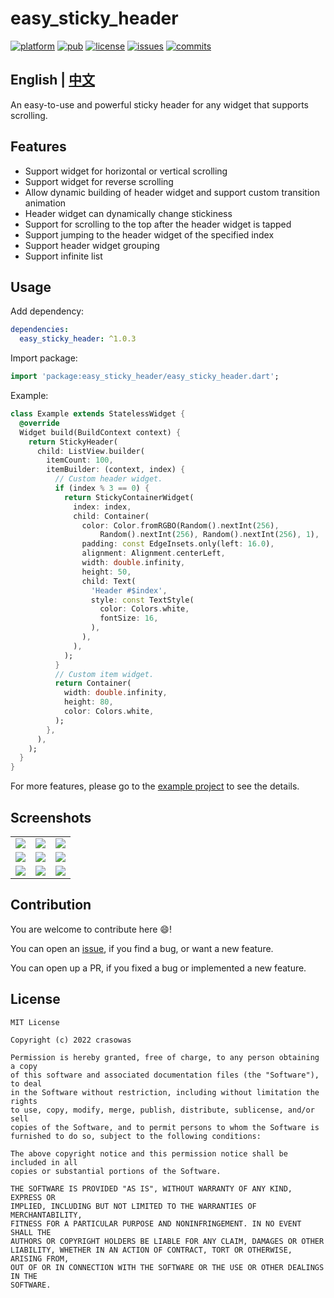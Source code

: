 # easy_sticky_header

[![platform](https://img.shields.io/badge/platform-Flutter-blue.svg?logo=flutter)](https://flutter.dev)
[![pub](https://img.shields.io/pub/v/easy_sticky_header.svg)](https://pub.dev/packages/easy_sticky_header)
[![license](https://img.shields.io/badge/License-MIT-green.svg)](https://opensource.org/licenses/MIT)
[![issues](https://img.shields.io/github/issues/crasowas/easy_sticky_header?logo=github)](https://github.com/crasowas/easy_sticky_header/issues)
[![commits](https://img.shields.io/github/last-commit/crasowas/easy_sticky_header?logo=github)](https://github.com/crasowas/easy_sticky_header/commits)

## English | [中文](https://github.com/crasowas/easy_sticky_header/blob/main/README-CN.md)

An easy-to-use and powerful sticky header for any widget that supports scrolling.

## Features

* Support widget for horizontal or vertical scrolling
* Support widget for reverse scrolling
* Allow dynamic building of header widget and support custom transition animation
* Header widget can dynamically change stickiness
* Support for scrolling to the top after the header widget is tapped
* Support jumping to the header widget of the specified index
* Support header widget grouping
* Support infinite list

## Usage

Add dependency:

```yaml
dependencies:
  easy_sticky_header: ^1.0.3
```

Import package:

```dart
import 'package:easy_sticky_header/easy_sticky_header.dart';
```

Example:

```dart
class Example extends StatelessWidget {
  @override
  Widget build(BuildContext context) {
    return StickyHeader(
      child: ListView.builder(
        itemCount: 100,
        itemBuilder: (context, index) {
          // Custom header widget.
          if (index % 3 == 0) {
            return StickyContainerWidget(
              index: index,
              child: Container(
                color: Color.fromRGBO(Random().nextInt(256),
                    Random().nextInt(256), Random().nextInt(256), 1),
                padding: const EdgeInsets.only(left: 16.0),
                alignment: Alignment.centerLeft,
                width: double.infinity,
                height: 50,
                child: Text(
                  'Header #$index',
                  style: const TextStyle(
                    color: Colors.white,
                    fontSize: 16,
                  ),
                ),
              ),
            );
          }
          // Custom item widget.
          return Container(
            width: double.infinity,
            height: 80,
            color: Colors.white,
          );
        },
      ),
    );
  }
}
```

For more features, please go to the [example project](https://github.com/crasowas/easy_sticky_header/blob/main/example) to see the details.

## Screenshots

||||
|:---:|:---:|:---:|
|![](https://github.com/crasowas/easy_sticky_header/raw/main/screenshots/screenshot1.gif)|![](https://github.com/crasowas/easy_sticky_header/raw/main/screenshots/screenshot2.gif)|![](https://github.com/crasowas/easy_sticky_header/raw/main/screenshots/screenshot3.gif)|
|![](https://github.com/crasowas/easy_sticky_header/raw/main/screenshots/screenshot4.gif)|![](https://github.com/crasowas/easy_sticky_header/raw/main/screenshots/screenshot5.gif)|![](https://github.com/crasowas/easy_sticky_header/raw/main/screenshots/screenshot6.gif)|
|![](https://github.com/crasowas/easy_sticky_header/raw/main/screenshots/screenshot7.gif)|![](https://github.com/crasowas/easy_sticky_header/raw/main/screenshots/screenshot8.gif)|![](https://github.com/crasowas/easy_sticky_header/raw/main/screenshots/screenshot9.gif)|

## Contribution

You are welcome to contribute here 😄!

You can open an [issue](https://github.com/crasowas/easy_sticky_header/issues), if you find a bug,
or want a new feature.

You can open up a PR, if you fixed a bug or implemented a new feature.

## License

```
MIT License

Copyright (c) 2022 crasowas

Permission is hereby granted, free of charge, to any person obtaining a copy
of this software and associated documentation files (the "Software"), to deal
in the Software without restriction, including without limitation the rights
to use, copy, modify, merge, publish, distribute, sublicense, and/or sell
copies of the Software, and to permit persons to whom the Software is
furnished to do so, subject to the following conditions:

The above copyright notice and this permission notice shall be included in all
copies or substantial portions of the Software.

THE SOFTWARE IS PROVIDED "AS IS", WITHOUT WARRANTY OF ANY KIND, EXPRESS OR
IMPLIED, INCLUDING BUT NOT LIMITED TO THE WARRANTIES OF MERCHANTABILITY,
FITNESS FOR A PARTICULAR PURPOSE AND NONINFRINGEMENT. IN NO EVENT SHALL THE
AUTHORS OR COPYRIGHT HOLDERS BE LIABLE FOR ANY CLAIM, DAMAGES OR OTHER
LIABILITY, WHETHER IN AN ACTION OF CONTRACT, TORT OR OTHERWISE, ARISING FROM,
OUT OF OR IN CONNECTION WITH THE SOFTWARE OR THE USE OR OTHER DEALINGS IN THE
SOFTWARE.
 ```